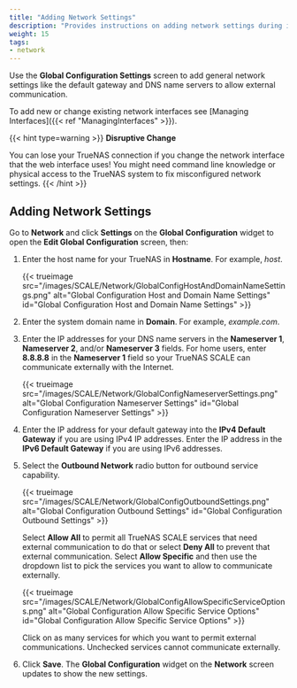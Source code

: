 ```yaml
---
title: "Adding Network Settings"
description: "Provides instructions on adding network settings during initial SCALE installation or after a clean install of SCALE."
weight: 15
tags:
- network
---
```


Use the **Global Configuration Settings** screen to add general network settings like the default gateway and DNS name servers to allow external communication.

To add new or change existing network interfaces see [Managing Interfaces]({{< ref "ManagingInterfaces" >}}).

{{< hint type=warning >}}
**Disruptive Change**

You can lose your TrueNAS connection if you change the network interface that the web interface uses!
You might need command line knowledge or physical access to the TrueNAS system to fix misconfigured network settings.
{{< /hint >}}

## Adding Network Settings

Go to **Network** and click **Settings** on the **Global Configuration** widget to open the **Edit Global Configuration** screen, then:

1. Enter the host name for your TrueNAS in **Hostname**. For example, *host*.

   {{< trueimage src="/images/SCALE/Network/GlobalConfigHostAndDomainNameSettings.png" alt="Global Configuration Host and Domain Name Settings" id="Global Configuration Host and Domain Name Settings" >}}

2. Enter the system domain name in **Domain**. For example, *example.com*.

3. Enter the IP addresses for your DNS name servers in the **Nameserver 1**, **Nameserver 2**, and/or **Nameserver 3** fields.
   For home users, enter **8.8.8.8** in the **Nameserver 1** field so your TrueNAS SCALE can communicate externally with the Internet.

   {{< trueimage src="/images/SCALE/Network/GlobalConfigNameserverSettings.png" alt="Global Configuration Nameserver Settings" id="Global Configuration Nameserver Settings" >}}

4. Enter the IP address for your default gateway into the **IPv4 Default Gateway** if you are using IPv4 IP addresses.
   Enter the IP address in the **IPv6 Default Gateway** if you are using IPv6 addresses.

5. Select the **Outbound Network** radio button for outbound service capability.

   {{< trueimage src="/images/SCALE/Network/GlobalConfigOutboundSettings.png" alt="Global Configuration Outbound Settings" id="Global Configuration Outbound Settings" >}}

   Select **Allow All** to permit all TrueNAS SCALE services that need external communication to do that or select **Deny All** to prevent that external communication. Select **Allow Specific** and then use the dropdown list to pick the services you want to allow to communicate externally.

   {{< trueimage src="/images/SCALE/Network/GlobalConfigAllowSpecificServiceOptions.png" alt="Global Configuration Allow Specific Service Options" id="Global Configuration Allow Specific Service Options" >}}

   Click on as many services for which you want to permit external communications. Unchecked services cannot communicate externally.

6. Click **Save**. The **Global Configuration** widget on the **Network** screen updates to show the new settings.
